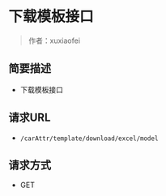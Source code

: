 # 下载模板接口

> 作者：xuxiaofei

## 简要描述

- 下载模板接口

## 请求URL
- `/carAttr/template/download/excel/model `
  
## 请求方式
- GET